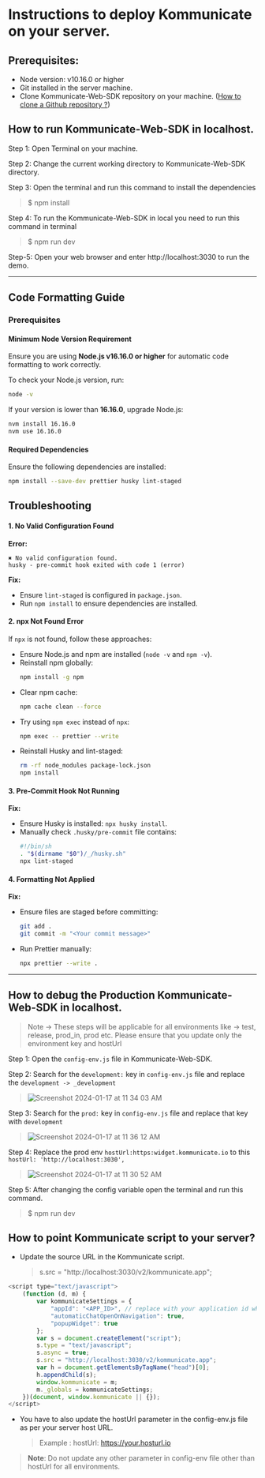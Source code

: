 # Instructions to deploy Kommunicate on your server.

## Prerequisites:

-   Node version: v10.16.0 or higher
-   Git installed in the server machine.
-   Clone Kommunicate-Web-SDK repository on your machine. ([How to clone a Github repository ?](https://help.github.com/en/github/creating-cloning-and-archiving-repositories/cloning-a-repository))

## How to run Kommunicate-Web-SDK in localhost.

Step 1: Open Terminal on your machine.

Step 2: Change the current working directory to Kommunicate-Web-SDK directory.

Step 3: Open the terminal and run this command to install the dependencies

> $ npm install

Step 4: To run the Kommunicate-Web-SDK in local you need to run this command in terminal

> $ npm run dev

Step-5: Open your web browser and enter http://localhost:3030 to run the demo.

---

## Code Formatting Guide

### Prerequisites

#### Minimum Node Version Requirement

Ensure you are using **Node.js v16.16.0 or higher** for automatic code formatting to work correctly.

To check your Node.js version, run:

```sh
node -v
```

If your version is lower than **16.16.0**, upgrade Node.js:

```sh
nvm install 16.16.0
nvm use 16.16.0
```

#### Required Dependencies

Ensure the following dependencies are installed:

```sh
npm install --save-dev prettier husky lint-staged
```

## Troubleshooting

#### **1. No Valid Configuration Found**

**Error:**

```
✖ No valid configuration found.
husky - pre-commit hook exited with code 1 (error)
```

**Fix:**

-   Ensure `lint-staged` is configured in `package.json`.
-   Run `npm install` to ensure dependencies are installed.

#### **2. npx Not Found Error**

If `npx` is not found, follow these approaches:

-   Ensure Node.js and npm are installed (`node -v` and `npm -v`).
-   Reinstall npm globally:
    ```sh
    npm install -g npm
    ```
-   Clear npm cache:
    ```sh
    npm cache clean --force
    ```
-   Try using `npm exec` instead of `npx`:
    ```sh
    npm exec -- prettier --write
    ```
-   Reinstall Husky and lint-staged:
    ```sh
    rm -rf node_modules package-lock.json
    npm install
    ```

#### **3. Pre-Commit Hook Not Running**

**Fix:**

-   Ensure Husky is installed: `npx husky install`.
-   Manually check `.husky/pre-commit` file contains:
    ```sh
    #!/bin/sh
    . "$(dirname "$0")/_/husky.sh"
    npx lint-staged
    ```

#### **4. Formatting Not Applied**

**Fix:**

-   Ensure files are staged before committing:
    ```sh
    git add .
    git commit -m "<Your commit message>"
    ```
-   Run Prettier manually:
    ```sh
    npx prettier --write .
    ```

---

## How to debug the Production Kommunicate-Web-SDK in localhost.

> Note -> These steps will be applicable for all environments like -> test, release, prod_in, prod etc. Please ensure that you update only the environment key and hostUrl

Step 1: Open the `config-env.js` file in Kommunicate-Web-SDK.

Step 2: Search for the `development:` key in `config-env.js` file and replace the `development -> _development`

> ![Screenshot 2024-01-17 at 11 34 03 AM](https://github.com/Kommunicate-io/Kommunicate-Web-SDK/assets/109517510/40228a67-9d68-4dae-b9ac-9e3d487e1e48)

Step 3: Search for the `prod:` key in `config-env.js` file and replace that key with `development`

> ![Screenshot 2024-01-17 at 11 36 12 AM](https://github.com/Kommunicate-io/Kommunicate-Web-SDK/assets/109517510/49774a67-ed72-40b7-8e23-67250eb85448)

Step 4: Replace the prod env `hostUrl:https:widget.kommunicate.io` to this `hostUrl: 'http://localhost:3030',`

> ![Screenshot 2024-01-17 at 11 30 52 AM](https://github.com/Kommunicate-io/Kommunicate-Web-SDK/assets/109517510/d32a1f4d-69f0-4184-837a-3d595f5d2bb8)

Step 5: After changing the config variable open the terminal and run this command.

> $ npm run dev

## How to point Kommunicate script to your server?

-   Update the source URL in the Kommunicate script.
    > s.src = "http://localhost:3030/v2/kommunicate.app";

```javascript
<script type="text/javascript">
    (function (d, m) {
        var kommunicateSettings = {
            "appId": "<APP_ID>", // replace with your application id which you can find from the install section in the dashboard.
            "automaticChatOpenOnNavigation": true,
            "popupWidget": true
        };
        var s = document.createElement("script");
        s.type = "text/javascript";
        s.async = true;
        s.src = "http://localhost:3030/v2/kommunicate.app";
        var h = document.getElementsByTagName("head")[0];
        h.appendChild(s);
        window.kommunicate = m;
        m._globals = kommunicateSettings;
    })(document, window.kommunicate || {});
</script>

```

-   You have to also update the hostUrl parameter in the config-env.js file as per your server host URL.
    > Example : hostUrl: https://your.hosturl.io

> **Note**: Do not update any other parameter in config-env file other than hostUrl for all environments.
